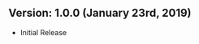 <div class="thz-docs-codeblock" markdown="1">

## Version: 1.0.0 (January 23rd, 2019)
 - Initial Release

</div>
